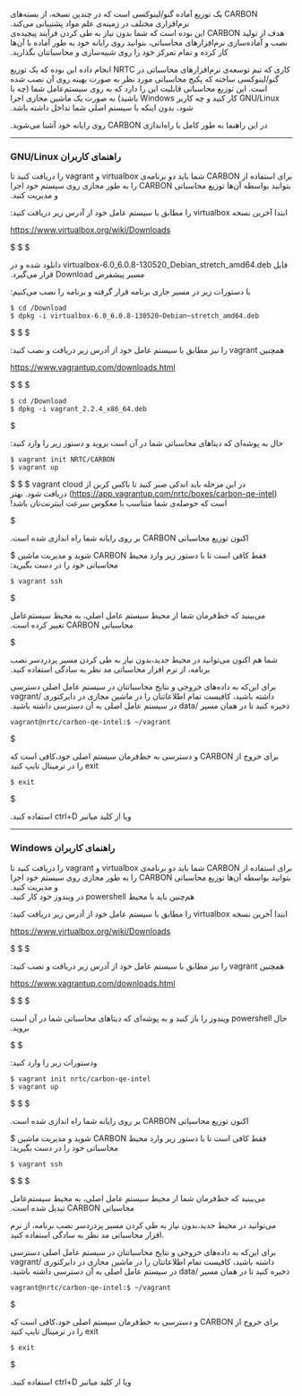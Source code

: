 
 ‫CARBON یک توزیع آماده ‫گنو/لینوکسی است که در چندین نسخه، از بسته‌های نرم‌افزاری مختلف در زمینه‌ی علم مواد پشتیبانی می‌کند.‬    
 ‫هدف از تولید CARBON این بوده است که شما بدون نیاز به طی کردن فرآیند پیچیده‌ی نصب و آماده‌سازی نرم‌افزارهای محاسباتی، بتوانید روی رایانه خود به طور آماده با آن‌ها کار کرده و تمام تمرکز خود را روی شبیه‌سازی و محاسباتتان بگذارید.‬     
    
 کاری که تیم توسعه‌ی ‫نرم‌افزارهای محاسباتی در NRTC انجام داده این بوده که یک توزیع گنو/لینوکسی ساخته که پکیج محاسباتی مورد نظر به صورت بهینه روی آن نصب شده است. این توزیع محاسباتی قابلیت این را دارد که به روی سیستم‌عامل شما (چه با GNU/Linux کار کنید و چه کاربر Windows باشید) به صورت یک ماشین مجازی اجرا شود، بدون اینکه با سیستم اصلی شما تداخل داشته باشد.‬        


‫در این راهنما به طور کامل با راه‌اندازی CARBON  روی رایانه خود آشنا می‌شوید.

------------------

### **‫راهنمای کاربران GNU/Linux‬**

‫‫برای استفاده از CARBON شما باید دو برنامه‌ی virtualbox و vagrant را دریافت کنید تا بتوانید بواسطه آن‌ها توزیع محاسباتی CARBON را به طور مجازی روی سیستم خود اجرا و مدیریت کنید.‬    

‫ابتدا آخرین نسخه virtualbox  را مطابق با سیستم عامل خود از آدرس زیر دریافت کنید:‫

https://www.virtualbox.org/wiki/Downloads

$
$
$

‫فایل virtualbox-6.0_6.0.8-130520_Debian_stretch_amd64.deb  دانلود شده و در مسیر پیشفرض Download  قرار می‌گیرد.‬

‫با دستورات زیر در مسیر جاری برنامه قرار گرفته و برنامه  را نصب می‌کنیم:‬
‍‍‍
```
$ cd /Download
$ dpkg -i virtualbox-6.0_6.0.8-130520~Debian~stretch_amd64.deb
```
$
$
$

‫همچنین vagrant را نیز مطابق با سیستم عامل خود از آدرس زیر دریافت و نصب کنید:‬

https://www.vagrantup.com/downloads.html

$
$
$

```
$ cd /Download
$ dpkg -i vagrant_2.2.4_x86_64.deb
```
$

‫حال به پوشه‌ای که دیتاهای محاسباتی شما در آن است بروید و دستور زیر را وارد کنید:‬

```
$ vagrant init NRTC/CARBON
$ vagrant up
```
$
$
$
‫در این مرحله باید اندکی صبر کنید تا باکس کربن از vagrant cloud (https://app.vagrantup.com/nrtc/boxes/carbon-qe-intel) دریافت شود.
‫بهتر است که حوصله‌ی شما متناسب با معکوس سرعت اینترنت‌تان باشد!‬

$

‫اکنون توزیع محاسباتی CARBON بر روی رایانه شما راه اندازی شده است.‬

$
  فقط‫ کافی است تا با دستور زیر وارد محیط CARBON شوید و مدیریت ماشین محاسباتی خود را در دست بگیرید:‬

```
$ vagrant ssh
```
$

‫می‌بینید که خط‌فرمان شما از محیط سیستم عامل اصلی، به محیط سیستم‌عامل محاسباتی CARBON تغییر کرده است. ‬

$

‫شما هم اکنون می‌توانید در محیط جدید،‌بدون نیاز به طی کردن مسیر پردردسر نصب برنامه، از نرم افزار محاسباتی مد نظر به سادگی استفاده کنید.‬

‫برای این‌که به داده‌های خروجی و نتایج محاسباتتان در سیستم عامل اصلی دسترسی داشته باشید، کافیست تمام اطلاعاتتان را در ماشین مجازی در دایرکتوری /vagrant ذخیره کنید تا در همان مسیر /data در سیستم عامل اصلی به آن دسترسی داشته باشید.‬

```
vagrant@nrtc/carbon-qe-intel:$ ~/vagrant
```
$

‫برای خروج از CARBON و دسترسی به خط‌فرمان سیستم اصلی خود،کافی است که exit  را در ترمینال تایپ کنید 

```
$ exit
```
$

 ‫ویا از کلید میانبر ctrl+D استفاده کنید.‬


------------

### **‫راهنمای کاربران Windows‬**


‫‫برای استفاده از CARBON شما باید دو برنامه‌ی virtualbox و vagrant را دریافت کنید تا بتوانید بواسطه آن‌ها توزیع محاسباتی CARBON را به طور مجازی روی سیستم خود اجرا و مدیریت کنید.‬    
‫هم‌چنین باید با محیط powershell در ویندوز خود کار کنید.‬


‫ابتدا آخرین نسخه virtualbox  را مطابق با سیستم عامل خود از آدرس زیر دریافت کنید:‫

https://www.virtualbox.org/wiki/Downloads

$
$
$


‫همچنین vagrant را نیز مطابق با سیستم عامل خود از آدرس زیر دریافت و نصب کنید:‬

https://www.vagrantup.com/downloads.html

$
$
$

‫حال powershell ویندوز را باز کنید و به پوشه‌ای که دیتاهای محاسباتی شما در آن است بروید.‬

$
$ 
 
 ‫ ودستورات زیر را وارد کنید:

 ```
 $ vagrant init nrtc/carbon-qe-intel 
$ vagrant up
```

$
$
$


‫اکنون توزیع محاسباتی CARBON بر روی رایانه شما راه اندازی شده است.‬

$
  فقط‫ کافی است تا با دستور زیر وارد محیط CARBON شوید و مدیریت ماشین محاسباتی خود را در دست بگیرید:‬

```
$ vagrant ssh
```
$
$
$


‫می‌بینید که خط‌فرمان شما از محیط سیستم عامل اصلی، به محیط سیستم‌عامل محاسباتی CARBON تبدیل شده است. ‬

می‌توانید در محیط جدید،‌بدون نیاز به طی کردن مسیر پردردسر نصب برنامه، از نرم افزار محاسباتی مد نظر به سادگی استفاده کنید.‬

‫برای این‌که به داده‌های خروجی و نتایج محاسباتتان در سیستم عامل اصلی دسترسی داشته باشید، کافیست تمام اطلاعاتتان را در ماشین مجازی در دایرکتوری /vagrant ذخیره کنید تا در همان مسیر /data در سیستم عامل اصلی به آن دسترسی داشته باشید.‬

```
vagrant@nrtc/carbon-qe-intel:$ ~/vagrant
```
$


‫برای خروج از CARBON و دسترسی به خط‌فرمان سیستم اصلی خود،کافی است که exit  را در ترمینال تایپ کنید 

```
$ exit
```
$

 ‫ویا از کلید میانبر ctrl+D استفاده کنید.‬

